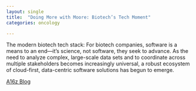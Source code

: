```yaml
---
layout: single
title:  "Doing More with Moore: Biotech’s Tech Moment"
categories: oncology

---
```

The modern biotech tech stack: For biotech companies, software is a means to an end—it’s science, not software, they seek to advance. As the need to analyze complex, large-scale data sets and to coordinate across multiple stakeholders becomes increasingly universal, a robust ecosystem of cloud-first, data-centric software solutions has begun to emerge.
 
[A16z Blog](https://a16z.com/2023/02/14/doing-more-with-moore/)